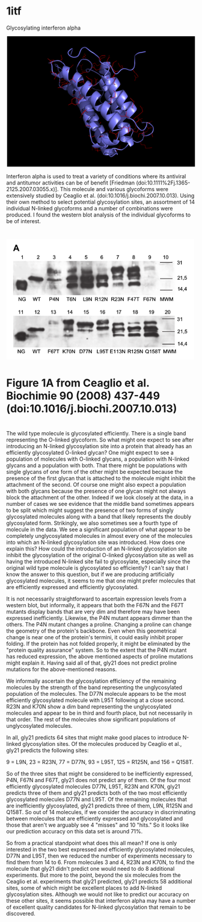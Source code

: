 # 1itf
Glycosylating interferon alpha

<p align="center">
  <img src="1itfm1.png" width="500"/>
</p>

Interferon alpha is used to treat a variety of conditions where its antiviral and antitumor activities can be of benefit [Friedman (doi:10.1111%2Fj.1365-2125.2007.03055.x)]. This molecule and various glycoforms were extensively studied by Ceaglio et al. (doi:10.1016/j.biochi.2007.10.013). Using their own method to select potential glycosylation sites, an assortment of 14 individual N-linked glycoforms and a number of combinations were produced. I found the western blot analysis of the individual glycoforms to be of interest.

# <p align="center">
#   <img src="ceaglio-2008-western.png" width="500"/>
# </p>
# <p align="center">
#   Figure 1A from Ceaglio et al. Biochimie 90 (2008) 437-449 (doi:10.1016/j.biochi.2007.10.013)
# </p>

The wild type molecule is glycosylated efficiently. There is a single band representing the O-linked glycoform. So what might one expect to see after introducing an N-linked glycosylation site into a protein that already has an efficiently glycosylated O-linked glycan? One might expect to see a population of molecules with O-linked glycans, a population with N-linked glycans and a population with both. That there might be populations with single glycans of one form of the other might be expected because the presence of the first glycan that is attached to the molecule might inhibit the attachment of the second. Of course one might also expect a population with both glycans because the presence of one glycan might not always block the attachment of the other. Indeed if we look closely at the data, in a number of cases we see evidence that the middle band sometimes appears to be split which might suggest the presence of two forms of singly glycosylated molecules along with a band that likely represents the doubly glycosylated form. Strikingly, we also sometimes see a fourth type of molecule in the data. We see a significant population of what appear to be completely unglycosylated molecules in almost every one of the molecules into which an N-linked glycosylation site was introduced. How does one explain this? How could the introduction of an N-linked glycosylation site inhibit the glycosylation of the original O-linked glycosylation site as well as having the introduced N-linked site fail to glycosylate, especially since the original wild type molecule is glycosylated so efficiently? I can't say that I know the answer to this question, but if we are producing artificially glycosylated molecules, it seems to me that one might prefer molecules that are efficiently expressed and efficiently glycosylated.

It is not necessarily straightforward to ascertain expression levels from a western blot, but informally, it appears that both the F67N and the F67T mutants display bands that are very dim and therefore may have been expressed inefficiently. Likewise, the P4N mutant appears dimmer than the others. The P4N mutant changes a proline. Changing a proline can change the geometry of the protein's backbone. Even when this geometrical change is near one of the protein's termini, it could easily inhibit proper folding. If the protein has not folded properly, it might be eliminated by the "protein quality assurance" system. So to the extent that the P4N mutant has reduced expression, the above mentioned aspects of proline mutations might explain it. Having said all of that, gly21 does not predict proline mutations for the above-mentioned reasons.

We informally ascertain the glycosylation efficiency of the remaining molecules by the strength of the band representing the unglycosylated population of the molecules. The D77N molecule appears to be the most efficiently glycosylated molecule with L95T following at a close second. R23N and K70N show a dim band representing the unglycosylated molecules and appear to be in third and fourth place, but not necessarily in that order. The rest of the molecules show significant populations of unglycosylated molecules.

In all, gly21 predicts 64 sites that might make good places to introduce N-linked glycosylation sites. Of the molecules produced by Ceaglio et al., gly21 predicts the following sites:

9 = L9N, 23 = R23N, 77 = D77N, 93 = L95T, 125 = R125N, and 156 = Q158T.

So of the three sites that might be considered to be inefficiently expressed, P4N, F67N and F67T, gly21 does not predict any of them. Of the four most efficiently glycosylated molecules D77N, L95T, R23N and K70N, gly21 predicts three of them and gly21 predicts both of the two most efficiently glycosylated molecules D77N and L95T. Of the remaining molecules that are inefficiently glycosylated, gly21 predicts three of them, L9N, R125N and Q158T. So out of 14 molecules, if we consider the accuracy in discriminating between molecules that are efficiently expressed and glycosylated and those that aren't we arguably see 4 "misses" and 10 "hits." So it looks like our prediction accuracy on this data set is around 71%.

So from a practical standpoint what does this all mean? If one is only interested in the two best expressed and efficiently glycosylated molecules, D77N and L95T, then we reduced the number of experiments necessary to find them from 14 to 6. From molecules 3 and 4, R23N and K70N, to find the molecule that gly21 didn't predict one would need to do 8 additional experiments. But more to the point, beyond the six molecules from the Ceaglio et al. experiments that gly21 predicted, gly21 predicts 58 additional sites, some of which might be excellent places to add N-linked glycosylation sites. Although we would not like to predict our accuracy on these other sites, it seems possible that interferon alpha may have a number of excellent quality candidates for N-linked glycosylation that remain to be discovered.



